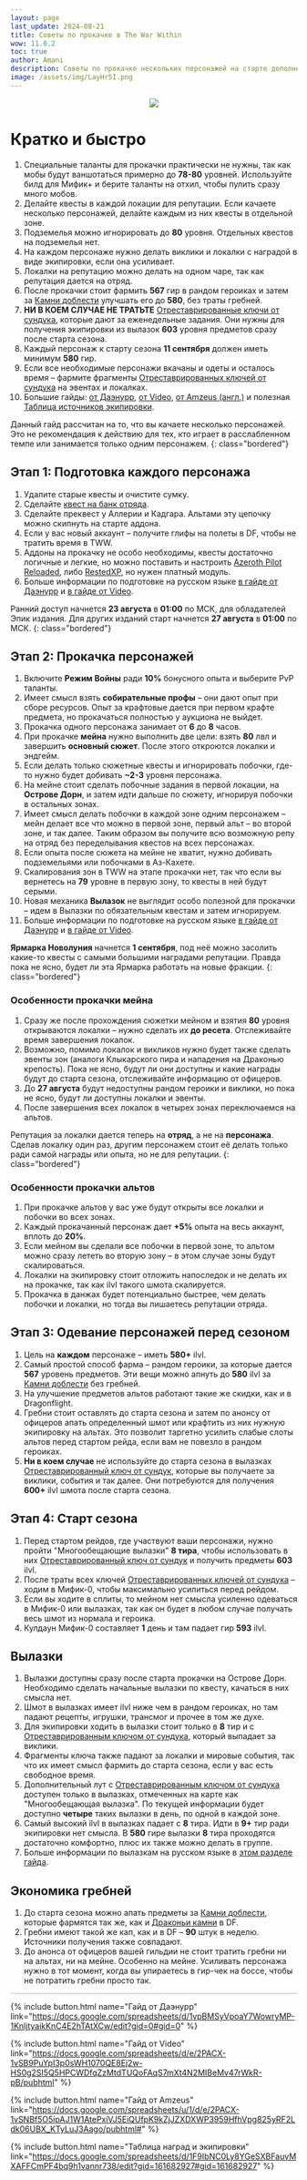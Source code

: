 ```yaml
---
layout: page
last_update: 2024-08-21
title: Советы по прокачке в The War Within
wow: 11.0.2
toc: true
author: Amani
description: Советы по прокачке нескольких персонажей на старте дополнения.
image: /assets/img/LayHr5I.png
---
```


<p align="center">
<img src="https://i.imgur.com/LayHr5I.png"> 
</p>


# Кратко и быстро
1. Специальные таланты для прокачки практически не нужны, так как мобы будут ваншотаться примерно до **78-80** уровней. Используйте билд для Мифик+ и берите таланты на отхил, чтобы пулить сразу много мобов.
1. Делайте квесты в каждой локации для репутации. Если качаете несколько персонажей, делайте каждым из них квесты в отдельной зоне.
2. Подземелья можно игнорировать до **80** уровня. Отдельных квестов на подземелья нет.
2. На каждом персонаже нужно делать виклики и локалки с наградой в виде экипировки, если она усиливает.
3. Локалки на репутацию можно делать на одном чаре, так как репутация дается на отряд.
3. После прокачки стоит фармить **567** гир в рандом героиках и затем за [Камни доблести](https://www.wowhead.com/ru/currency=3008/) улучшать его до **580**, без траты гребней.
4. **НИ В КОЕМ СЛУЧАЕ НЕ ТРАТЬТЕ** [Отреставрированные ключи от сундука](https://www.wowhead.com/ru/item=224172), которые дают за еженедельные задания. Они нужны для получения экипировки из вылазок **603** уровня предметов сразу после старта сезона.
5. Каждый персонаж к старту сезона **11 сентября** должен иметь минимум **580** гир.
6. Если все необходимые персонажи вкачаны и одеты и осталось время – фармите фрагменты [Отреставрированных ключей от сундука](https://www.wowhead.com/ru/item=224172) на эвентах и локалках.
6. Большие гайды: [от Даэнурр](https://docs.google.com/spreadsheets/d/1vpBMSyVpoaY7WowryMP-1KnljtyaikKnC4E2hTAtXCw/edit?gid=0#gid=0), [от Video](https://docs.google.com/spreadsheets/d/e/2PACX-1vSB9PuYpI3p0sWH1070QE8Ej2w-HS0g2SI5Q5HPCWDfqZzMtdTUQoFAqS7mXt4N2MIBeMv47rWkR-pB/pubhtml), [от Amzeus (англ.)](https://docs.google.com/spreadsheets/u/1/d/e/2PACX-1vSNBf5O5ipAJ1W1AtePxiVJ5EiQUfpK9kZjJZXDXWP3959HfhVpg825yRF2Ldk06UBX_KTyLuJ3Aago/pubhtml#) и полезная [Таблица источников экипировки](https://docs.google.com/spreadsheets/d/1F9IbNC0Ly8YGeSXBFauvMXAFFCmPF4bq9h1vannr738/edit?gid=161682927#gid=161682927).

<p></p>

Данный гайд рассчитан на то, что вы качаете несколько персонажей. Это не рекомендация к действию для тех, кто играет в расслабленном темпе или занимается только одним персонажем.
{: class="bordered"}

<p></p>

## Этап 1: Подготовка каждого персонажа
1. Удалите старые квесты и очистите сумку.
3. Сделайте [квест на банк отряда](<https://www.wowhead.com/ru/quest=83496/>).
3. Сделайте преквест у Аллерии и Кадгара. Альтами эту цепочку можно скипнуть на старте аддона.
4. Если у вас новый аккаунт – получите глифы на полеты в DF, чтобы не тратить время в TWW.
5. Аддоны на прокачку не особо необходимы, квесты достаточно логичные и легкие, но можно поставить и настроить [Azeroth Pilot Reloaded](https://www.curseforge.com/wow/addons/azeroth-pilot-reloaded), либо [RestedXP](https://www.curseforge.com/wow/addons/restedxp-guide), но нужен платный модуль.
6. Больше информации по подготовке на русском языке [в гайде от Даэнурр](https://docs.google.com/spreadsheets/d/1vpBMSyVpoaY7WowryMP-1KnljtyaikKnC4E2hTAtXCw/edit?gid=1517673863#gid=1517673863) и [в гайде от Video](https://docs.google.com/spreadsheets/d/e/2PACX-1vSB9PuYpI3p0sWH1070QE8Ej2w-HS0g2SI5Q5HPCWDfqZzMtdTUQoFAqS7mXt4N2MIBeMv47rWkR-pB/pubhtml).

<p></p>

Ранний доступ начнется **23 августа** в **01:00** по МСК, для обладателей Эпик издания. Для других изданий старт начнется **27 августа** в **01:00** по МСК.
{: class="bordered"}

<p></p>

## Этап 2: Прокачка персонажей
1. Включите **Режим Войны** ради **10%** бонусного опыта и выберите PvP таланты. 
1. Имеет смысл взять **собирательные профы** – они дают опыт при сборе ресурсов. Опыт за крафтовые дается при первом крафте предмета, но прокачаться полностью у аукциона не выйдет.
2. Прокачка одного персонажа занимает от **6** до **8** часов.
2. При прокачке **мейна** нужно выполнить две цели: взять **80** лвл и завершить **основный сюжет**. После этого откроются локалки и эндгейм.
3. Если делать только сюжетные квесты и игнорировать побочки, где-то нужно будет добивать **~2-3** уровня персонажа.
3. На мейне стоит сделать побочные задания в первой локации, на **Острове Дорн**, и затем идти дальше по сюжету, игнорируя побочки в остальных зонах.
4. Имеет смысл делать побочки в каждой зоне одним персонажем – мейн делает все что можно в первой зоне, первый альт – во второй зоне, и так далее. Таким образом вы получите всю возможную репу на отряд без переделывания квестов на всех персонажах.
4. Если опыта после сюжета на мейне не хватит, нужно добивать подземельями или побочками в Аз-Кахете.
5. Скалирования зон в TWW на этапе прокачки нет, так что если вы вернетесь на **79** уровне в первую зону, то квесты в ней будут серыми.
5. Новая механика **Вылазок** не выглядит особо полезной для прокачки – идем в Вылазки по обязательным квестам и затем игнорируем. 
6. Больше информации по подготовке на русском языке [в гайде от Даэнурр](https://docs.google.com/spreadsheets/d/1vpBMSyVpoaY7WowryMP-1KnljtyaikKnC4E2hTAtXCw/edit?gid=1097706553#gid=1097706553) и [в гайде от Video](https://docs.google.com/spreadsheets/d/e/2PACX-1vSB9PuYpI3p0sWH1070QE8Ej2w-HS0g2SI5Q5HPCWDfqZzMtdTUQoFAqS7mXt4N2MIBeMv47rWkR-pB/pubhtml).

**Ярмарка Новолуния** начнется **1 сентября**, под неё можно засолить какие-то квесты с самыми большими наградами репутации. Правда пока не ясно, будет ли эта Ярмарка работать на новые фракции.
{: class="bordered"}

<p></p>

### Особенности прокачки мейна
1. Сразу же после прохождения сюжетки мейном и взятия **80** уровня открываются локалки – нужно сделать их **до ресета**. Отслеживайте время завершения локалок.
2. Возможно, помимо локалок и викликов нужно будет также сделать эвенты зон (аналоги Клыкарского пира и нападения на Драконью крепость). Пока не ясно, будут ли они доступны и какие награды будут до старта сезона, отслеживайте информацию от офицеров.
3. До **27 августа** будут недоступны рандом героики и виклики, но пока не ясно, будут ли доступны локалки и эвенты.
2. После завершения всех локалок в четырех зонах переключаемся на альтов.

Репутация за локалки дается теперь на **отряд**, а не на **персонажа**. Сделав локалку один раз, другим персонажем стоит её делать только ради самой награды или опыта, но не для репутации.
{: class="bordered"}

<p></p>

### Особенности прокачки альтов
1. При прокачке альтов у вас уже будут открыты все локалки и побочки во всех зонах.
2. Каждый прокачанный персонаж дает **+5%** опыта на весь аккаунт, вплоть до **20%**.
2. Если мейном вы сделали все побочки в первой зоне, то альтом можно сразу лететь во вторую зону – в этом случае зоны будут скалироваться.
3. Локалки на экипировку стоит отложить напоследок и не делать их на прокачке, так как ilvl такого шмота скалируется.
4. Прокачка в данжах будет потенциально быстрее, чем делать побочки и локалки, но тогда вы лишаетесь репутации отряда.

<p></p>

## Этап 3: Одевание персонажей перед сезоном
1. Цель на **каждом** персонаже – иметь **580+** ilvl.
2. Самый простой способ фарма – рандом героики, за которые дается **567** уровень предметов. Эти вещи можно апнуть до **580** ilvl за [Камни доблести](https://www.wowhead.com/ru/currency=3008/) без гребней.
3. На улучшение предметов альтов работают такие же скидки, как и в Dragonflight.
4. Гребни стоит оставлять до старта сезона и затем по анонсу от офицеров апать определенный шмот или крафтить из них нужную экипировку на альтах. Это позволит таргетно усилить слабые слоты альтов перед стартом рейда, если вам не повезло в рандом героиках.
5. **Ни в коем случае** не используйте до старта сезона в вылазках [Отреставрированный ключ от сундук](https://www.wowhead.com/ru/item=224172), которые вы получаете за виклики, события и так далее. Они потребуются для получения **600+** ilvl шмота после старта сезона.

<p></p>

## Этап 4: Старт сезона
1. Перед стартом рейдов, где участвуют ваши персонажи, нужно пройти "Многообещающие вылазки" **8 тира**, чтобы использовать в них [Отреставрированный ключ от сундук](https://www.wowhead.com/ru/item=224172) и получить предметы **603** ilvl.
2. После траты всех ключей [Отреставрированных ключей от сундука](https://www.wowhead.com/ru/item=224172) – ходим в Мифик-0, чтобы максимально усилиться перед рейдом.
3. Если вы ходите в сплиты, то мейном нет смысла усиленно одеваться в Мифик-0 или вылазках, так как он будет в любом случае получать весь шмот из нормала и героика.
4. Кулдаун Мифик-0 составляет **1** день и там падает гир **593** ilvl. 


<p></p>

## Вылазки
1. Вылазки доступны сразу после старта прокачки на Острове Дорн. Необходимо сделать начальные вылазки по квесту, качаться в них смысла нет.
2. Шмот в вылазках имеет ilvl ниже чем в рандом героиках, но там падают рецепты, игрушки, трансмог и прочее в том же духе.
3. Для экипировки ходить в вылазки стоит только в **8** тир и с [Отреставрированным ключом от сундука](https://www.wowhead.com/ru/item=224172), который выпадает за виклики. 
4. Фрагменты ключа также падают за локалки и мировые события, так что их имеет смысл фармить до старта сезона, если у вас есть свободное время.
5. Дополнительный лут с [Отреставрированным ключом от сундука](https://www.wowhead.com/ru/item=224172) доступен только в вылазках, отмеченных на карте как "Многообещающая вылазка". По текущей информации будет доступно **четыре** таких вылазки в день, по одной в каждой зоне.
5. Самый высокий ilvl в вылазках падает с **8** тира. Идти в **9+** тир ради экипировки нет смысла. В **580** гире вылазки **8** тира проходятся достаточно комфортно, плюс их также можно делать в группе.
6. Больше информации по вылазкам на русском языке в [этом разделе гайда](https://docs.google.com/spreadsheets/d/1vpBMSyVpoaY7WowryMP-1KnljtyaikKnC4E2hTAtXCw/edit?gid=1691322955#gid=1691322955).

<p></p>

## Экономика гребней
1. До старта сезона можно апать предметы за [Камни доблести](https://www.wowhead.com/ru/currency=3008/), которые фармятся так же, как и [Драконьи камни](https://www.wowhead.com/ru/currency=2245/) в DF.
2. Гребни имеют такой же кап, как и в DF – **90** штук в неделю. Источники получения также совпадают.
3. До анонса от офицеров вашей гильдии не стоит тратить гребни ни на альтах, ни на мейне. Особенно на мейне. Усиливать персонажа нужно в тот момент, когда вы упираетесь в гир-чек на боссе, чтобы не потратить гребни просто так.

<hr style="height:1px;background-color:#bbb">
<p></p>


<p></p>


{% include button.html name="Гайд от Даэнурр" link="https://docs.google.com/spreadsheets/d/1vpBMSyVpoaY7WowryMP-1KnljtyaikKnC4E2hTAtXCw/edit?gid=0#gid=0" %}  


<p></p>


{% include button.html name="Гайд от Video" link="https://docs.google.com/spreadsheets/d/e/2PACX-1vSB9PuYpI3p0sWH1070QE8Ej2w-HS0g2SI5Q5HPCWDfqZzMtdTUQoFAqS7mXt4N2MIBeMv47rWkR-pB/pubhtml" %}  

<p></p>


{% include button.html name="Гайд от Amzeus" link="https://docs.google.com/spreadsheets/u/1/d/e/2PACX-1vSNBf5O5ipAJ1W1AtePxiVJ5EiQUfpK9kZjJZXDXWP3959HfhVpg825yRF2Ldk06UBX_KTyLuJ3Aago/pubhtml#" %}  

<p></p>


{% include button.html name="Таблица наград и экипировки" link="https://docs.google.com/spreadsheets/d/1F9IbNC0Ly8YGeSXBFauvMXAFFCmPF4bq9h1vannr738/edit?gid=161682927#gid=161682927" %}  

<p></p>